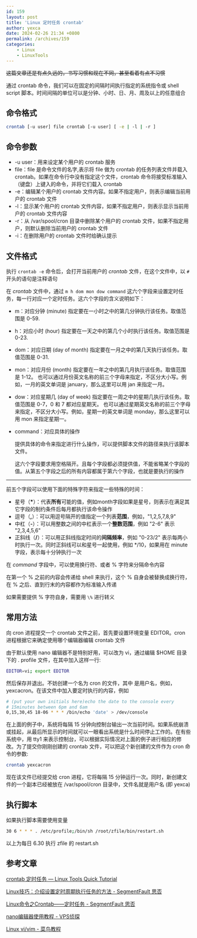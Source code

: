 ```yaml
---
id: 159
layout: post
title: 'Linux 定时任务 crontab'
author: yexca
date: 2024-02-26 21:34 +0800
permalink: /archives/159
categories:
    - Linux
    - LinuxTools
--- 
```


~~这篇文章还是有点久远的，书写习惯和现在不同，甚至看着有点不习惯~~

通过 crontab 命令，我们可以在固定的间隔时间执行指定的系统指令或 shell script 脚本。时间间隔的单位可以是分钟、小时、日、月、周及以上的任意组合

## 命令格式

```bash
crontab [-u user] file crontab [-u user] [ -e | -l | -r ]
```

## 命令参数

- -u user：用来设定某个用户的 crontab 服务
- file：file 是命令文件的名字,表示将 file 做为 crontab 的任务列表文件并载入 crontab。如果在命令行中没有指定这个文件，crontab 命令将接受标准输入（键盘）上键入的命令，并将它们载入 crontab
- -e：编辑某个用户的 crontab 文件内容。如果不指定用户，则表示编辑当前用户的 crontab 文件
- -l：显示某个用户的 crontab 文件内容，如果不指定用户，则表示显示当前用户的 crontab 文件内容
- -r：从 /var/spool/cron 目录中删除某个用户的 crontab 文件，如果不指定用户，则默认删除当前用户的 crontab 文件
- -i：在删除用户的 crontab 文件时给确认提示

## 文件格式

执行 `crontab -e` 命令后，会打开当前用户的 *crontab* 文件，在这个文件中，以 `#` 开头的语句是注释语句

在 *crontab* 文件中，通过 `m h dom mon dow command` 这六个字段来设置定时任务，每一行对应一个定时任务。这六个字段的含义说明如下：

- m：对应分钟 (minute)
  指定要在一小时之中的第几分钟执行该任务。取值范围是 0-59.

- h：对应小时 (hour)
  指定要在一天之中的第几个小时执行该任务。取值范围是 0-23.

- dom：对应日期 (day of month)
  指定要在一月之中的第几天执行该任务。取值范围是 0-31.

- mon：对应月份 (month)
  指定要在一年之中的第几月执行该任务。取值范围是 1-12。
  也可以通过月份英文名称的前三个字母来指定，不区分大小写。例 如，一月的英文单词是 january，那么这里可以用 jan 来指定一月。

- dow：对应星期几 (day of week)
  指定要在一周之中的星期几执行该任务。取值范围是 0-7，0 和 7 都对应星期天。
  也可以通过星期英文名称的前三个字母来指定，不区分大小写。例如，星期一的英文单词是 monday，那么这里可以用 mon 来指定星期一。

- command：对应具体的操作
  
  提供具体的命令来指定进行什么操作，可以提供脚本文件的路径来执行该脚本文件。
  
  这六个字段要求用空格隔开。且每个字段都必须提供值，不能省略某个字段的值。从第五个字段之后的所有内容都属于第六个字段，也就是要执行的操作

***

前五个字段可以使用下面的特殊字符来指定一些特殊的时间：

- 星号（**\***）：代表**所有**可能的值，例如month字段如果是星号，则表示在满足其它字段的制约条件后每月都执行该命令操作
- 逗号（**,**）：可以用逗号隔开的值指定一个列表**范围**，例如，"1,2,5,7,8,9"
- 中杠（**-**）：可以用整数之间的中杠表示一个**整数范围**，例如 "2-6" 表示 "2,3,4,5,6"
- 正斜线（**/**）：可以用正斜线指定时间的**间隔频率**，例如 "0-23/2" 表示每两小时执行一次。同时正斜线可以和星号一起使用，例如 */10，如果用在 minute 字段，表示每十分钟执行一次

在 *command* 字段中，可以使用换行符、或者 % 字符来分隔命令内容

在第一个 % 之前的内容会传递给 shell 来执行，这个 % 自身会被替换成换行符，在 % 之后、直到行末的内容都作为标准输入传递

如果需要提供 % 字符自身，需要用 `\%` 进行转义

## 常用方法

向 cron 进程提交一个 crontab 文件之前，首先要设置环境变量 EDITOR。cron 进程根据它来确定使用哪个编辑器编辑 crontab 文件

由于默认使用 nano 编辑器不是特别好用，可以改为 vi，通过编辑 $HOME 目录下的 . profile 文件，在其中加入这样一行:

```bash
EDITOR=vi; export EDITOR
```

然后保存并退出。不妨创建一个名为 <user> cron 的文件，其中 <user> 是用户名，例如， yexcacron。在该文件中加入要定时执行的内容，例如

```bash
# (put your own initials here)echo the date to the console every
# 15minutes between 6pm and 6am
0,15,30,45 18-06 * * * /bin/echo 'date' > /dev/console
```

在上面的例子中，系统将每隔 15 分钟向控制台输出一次当前时间。如果系统崩溃或挂起，从最后所显示的时间就可以一眼看出系统是什么时间停止工作的。在有些系统中，用 tty1 来表示控制台，可以根据实际情况对上面的例子进行相应的修改。为了提交你刚刚创建的 crontab 文件，可以把这个新创建的文件作为 cron 命令的参数:

```bash
crontab yexcacron
```

现在该文件已经提交给 cron 进程，它将每隔 15 分钟运行一次。同时，新创建文件的一个副本已经被放在 /var/spool/cron 目录中，文件名就是用户名 (即 yexca)

## 执行脚本

如果执行脚本需要使用变量

```bash
30 6 * * * . /etc/profile;/bin/sh /root/zfile/bin/restart.sh
```

以上为每日 6.30 执行 zfile 的 restart.sh

## 参考文章

[crontab 定时任务 — Linux Tools Quick Tutorial](https://linuxtools-rst.readthedocs.io/zh_CN/latest/tool/crontab.html)

[Linux技巧：介绍设置定时周期执行任务的方法 - SegmentFault 思否](https://segmentfault.com/a/1190000023186565)

[Linux命令之Crontab——定时任务 - SegmentFault 思否](https://segmentfault.com/a/1190000021815907)

[nano编辑器使用教程 - VPS侦探](https://www.vpser.net/manage/nano.html)

[Linux vi/vim - 菜鸟教程](https://www.runoob.com/linux/linux-vim.html)
